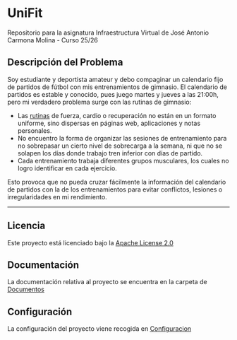 # UniFit
Repositorio para la asignatura Infraestructura Virtual de José Antonio Carmona Molina - Curso 25/26

## Descripción del Problema
Soy estudiante y deportista amateur y debo compaginar un calendario fijo de partidos de fútbol con mis entrenamientos de gimnasio. El calendario de partidos es estable y conocido, pues juego martes y jueves a las 21:00h, pero mi verdadero problema surge con las rutinas de gimnasio:

- Las [rutinas](/docs/rutinas.md) de fuerza, cardio o recuperación no están en un formato uniforme, sino dispersas en páginas web, aplicaciones y notas personales.
- No encuentro la forma de organizar las sesiones de entrenamiento para no sobrepasar un cierto nivel de sobrecarga a la semana, ni que no se solapen los días donde trabajo tren inferior con días de partido.
- Cada entrenamiento trabaja diferentes grupos musculares, los cuales no logro identificar en cada ejercicio. 

Esto provoca que no pueda cruzar fácilmente la información del calendario de partidos con la de los entrenamientos para evitar conflictos, lesiones o irregularidades en mi rendimiento.

---

## Licencia
Este proyecto está licenciado bajo la [Apache License 2.0](LICENSE)

## Documentación
La documentación relativa al proyecto se encuentra en la carpeta de [Documentos](/docs)

## Configuración
La configuración del proyecto viene recogida en [Configuracion](/docs/config)